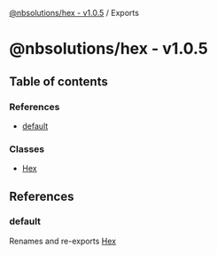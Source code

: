 [@nbsolutions/hex - v1.0.5](README.md) / Exports

# @nbsolutions/hex - v1.0.5

## Table of contents

### References

- [default](modules.md#default)

### Classes

- [Hex](classes/Hex.md)

## References

### default

Renames and re-exports [Hex](classes/Hex.md)
